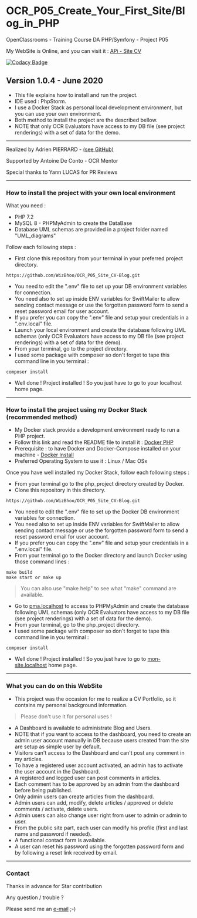 # OCR_P05_Create_Your_First_Site/Blog_in_PHP

OpenClassrooms - Training Course DA PHP/Symfony - Project P05

My WebSite is Online, and you can visit it : [APi - Site CV](https://adrien-pierrard.fr)

[![Codacy Badge](https://api.codacy.com/project/badge/Grade/79a2760fdd9e4e08828d5e2b7a33b6e4)](https://www.codacy.com?utm_source=github.com&amp;utm_medium=referral&amp;utm_content=WizBhoo/OCR_P05_Site_CV-Blog&amp;utm_campaign=Badge_Grade)

## Version 1.0.4 - June 2020

*   This file explains how to install and run the project.
*   IDE used : PhpStorm.
*   I use a Docker Stack as personal local development environment, but you can use your own environment.
*   Both method to install the project are the described bellow.
*   NOTE that only OCR Evaluators have access to my DB file (see project renderings) with a set of data for the demo.

-------------------------------------------------------------------------------------------------------------------------------------

Realized by Adrien PIERRARD - [(see GitHub)](https://github.com/WizBhoo)

Supported by Antoine De Conto - OCR Mentor

Special thanks to Yann LUCAS for PR Reviews

-------------------------------------------------------------------------------------------------------------------------------------

### How to install the project with your own local environment

What you need :

*   PHP 7.2
*   MySQL 8 - PHPMyAdmin to create the DataBase
*   Database UML schemas are provided in a project folder named "UML_diagrams"

Follow each following steps :

*   First clone this repository from your terminal in your preferred project directory.

```console
https://github.com/WizBhoo/OCR_P05_Site_CV-Blog.git
```

*   You need to edit the ".env" file to set up your DB environment variables for connection.
*   You need also to set up inside ENV variables for SwiftMailer to allow sending contact message or use the forgotten password form to send a reset password email for user account.
*   If you prefer you can copy the ".env" file and setup your credentials in a ".env.local" file.
*   Launch your local environment and create the database following UML schemas (only OCR Evaluators have access to my DB file (see project renderings) with a set of data for the demo).
*   From your terminal, go to the project directory.
*   I used some package with composer so don't forget to tape this command line in you terminal :

```console
composer install
```

*   Well done ! Project installed ! So you just have to go to your localhost home page.

-------------------------------------------------------------------------------------------------------------------------------------

### How to install the project using my Docker Stack (recommended method)

*   My Docker stack provide a development environment ready to run a PHP project.
*   Follow this link and read the README file to install it : [Docker PHP](https://github.com/WizBhoo/docker_php)
*   Prerequisite : to have Docker and Docker-Compose installed on your machine - [Docker Install](https://docs.docker.com/install/)
*   Preferred Operating System to use it : Linux / Mac OSx

Once you have well installed my Docker Stack, follow each following steps :

*   From your terminal go to the php_project directory created by Docker.
*   Clone this repository in this directory.

```console
https://github.com/WizBhoo/OCR_P05_Site_CV-Blog.git
```

*   You need to edit the ".env" file to set up the Docker DB environment variables for connection.
*   You need also to set up inside ENV variables for SwiftMailer to allow sending contact message or use the forgotten password form to send a reset password email for user account.
*   If you prefer you can copy the ".env" file and setup your credentials in a ".env.local" file.
*   From your terminal go to the Docker directory and launch Docker using those command lines :

```console
make build
make start or make up
```

<blockquote>
You can also use "make help" to see what "make" command are available.
</blockquote>

*   Go to [pma.localhost](http://pma.localhost) to access to PHPMyAdmin and create the database following UML schemas (only OCR Evaluators have access to my DB file (see project renderings) with a set of data for the demo).
*   From your terminal, go to the php_project directory.
*   I used some package with composer so don't forget to tape this command line in you terminal :

```console
composer install
```

*   Well done ! Project installed ! So you just have to go to [mon-site.localhost](http://mon-site.localhost) home page.

-------------------------------------------------------------------------------------------------------------------------------------

### What you can do on this WebSite

*   This project was the occasion for me to realize a CV Portfolio, so it contains my personal background information.

<blockquote> 
Please don't use it for personal uses !
</blockquote>

*   A Dashboard is available to administrate Blog and Users.
*   NOTE that if you want to access to the dashboard, you need to create an admin user account manually in DB because users created from the site are setup as simple user by default.
*   Visitors can't access to the Dashboard and can't post any comment in my articles.
*   To have a registered user account activated, an admin has to activate the user account in the Dashboard.
*   A registered and logged user can post comments in articles.
*   Each comment has to be approved by an admin from the dashboard before being published.
*   Only admin users can create articles from the dashboard.
*   Admin users can add, modify, delete articles / approved or delete comments / activate, delete users.
*   Admin users can also change user right from user to admin or admin to user.
*   From the public site part, each user can modify his profile (first and last name and password if needed).
*   A functional contact form is available.
*   A user can reset his password using the forgotten password form and by following a reset link received by email.

-------------------------------------------------------------------------------------------------------------------------------------

### Contact

Thanks in advance for Star contribution

Any question / trouble ?

Please send me an [e-mail](mailto:apierrard.contact@gmail.com) ;-)
